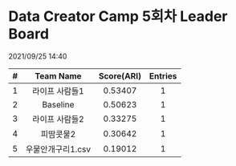 # Data Creator Camp 5회차 Leader Board
2021/09/25 14:40

|#|Team Name|Score(ARI)|Entries|  
|:---:|:---:|:---:|:---:|  
|1|라이프 사람들1|0.53407|1|  
|2|Baseline|0.50623|1|  
|3|라이프 사람들2|0.33275|1|  
|4|피땀콧물2|0.30642|1|  
|5|우물안개구리1.csv|0.19012|1|  
